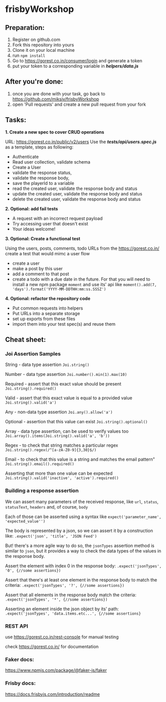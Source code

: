# frisbyWorkshop

## Preparation:

1. Register on github.com
2. Fork this repository into yours
3. Clone it on your local machine
4. run `npm install`
5. Go to https://gorest.co.in/consumer/login and generate a token
6. put your token to a corresponding variable in **_helpers/data.js_**

## After you're done:
1. once you are done with your task, go back to https://github.com/miksiv/frisbyWorkshop
2. open 'Pull requests' and create a new pull request from your fork

## Tasks:

**1. Create a new spec to cover CRUD operations**

URL: https://gorest.co.in/public/v2/users
Use the _**__tests__/api/users.spec.js**_ as a template, steps as following:
- Authenticate
- Read user collection, validate schema
- Create a User
- validate the response status, 
- validate the response body, 
- save the playerId to a variable
- read the created user, validate the response body and status
- update the created user, validate the response body and status
- delete the created user, validate the response body and status

**2. Optional: add fail tests**
- A request with an incorrect request payload
- Try accessing user that doesn't exist
- Your ideas welcome!

**3. Optional: Create a functional test**

Using the users, posts, comments, todo URLs from the https://gorest.co.in/ create a test that would mimc a user flow
- create a user
- make a post by this user
- add a comment to that post
- create a todo with a due date in the future. For that you will need to install a new npm package `moment` and use its' api like `moment().add(7, 'days').format('YYYY-MM-DDTHH:mm:ss.SSSZ')`

**4. Optional: refactor the repository code**
- Put common requests into helpers
- Put URLs into a separate storage
- set up exports from these files
- import them into your test spec(s) and reuse them

## Cheat sheet:

### Joi Assertion Samples

String - data type assertion
`Joi.string()`

Number - data type assertion
`Joi.number().min(1).max(10)`

Required - assert that this exact value should be present
`Joi.string().required()`

Valid - assert that this exact value is equal to a provided value
`Joi.string().valid('a')`

Any - non-data type assertion
`Joi.any().allow('a')`

Optional - assertion that this value can exist
`Joi.string().optional()`

Array - data type assertion, can be used to verify values too
`Joi.array().items(Joi.string().valid('a', 'b'))`

Regex - to check that string matches a particular regex
`Joi.string().regex(/^[a-zA-Z0-9]{3,30}$/)`

Email - to check that this value is a string and matches the email pattern"
`Joi.string().email().required()`

Asserting that more than one value can be expected
`Joi.string().valid('inactive', 'active').required()`

### Building a response assertion

We can assert many parameters of the received response, like `url`, `status`, `statusText`, `headers` and, of course, `body`

Each of those can be asserted using a syntax like `expect('parameter_name', 'expected_value'')`

The body is represented by a json, so we can assert it by a construction like: `.expect('json', 'title', 'JSON Feed')`

But! there's a more agile way to do so, the `jsonTypes` assertion method is similar to `json`, but it provides a way to check the data types of the values in the response body.

Assert the element with index 0 in the response body: `.expect('jsonTypes', '0', {//some assertions})`

Assert that there's at least one element in the response body to match the criteria: `.expect('jsonTypes', '?', {//some assertions})`

Assert that all elements in the response body match the criteria: `.expect('jsonTypes', '*', {//some assertions})`

Asserting an element inside the json object by its' path: ` .expect('jsonTypes', 'data.items.etc...', {//some assertions}`

### REST API
use https://gorest.co.in/rest-console for manual testing

check https://gorest.co.in/ for documentation

### Faker docs:
https://www.npmjs.com/package/@faker-js/faker

### Frisby docs:
https://docs.frisbyjs.com/introduction/readme
